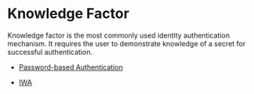 # Knowledge Factor

Knowledge factor is the most commonly used identity authentication mechanism. It requires the user to demonstrate 
knowledge of a secret for successful authentication.

-   [Password-based Authentication](../password) 

-   [IWA](../iwa/)
